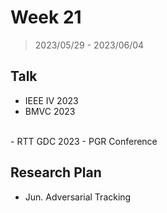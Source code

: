 # Week 21

> 2023/05/29 - 2023/06/04

## Talk

- IEEE IV 2023  
- BMVC 2023  
<br/>
- RTT GDC 2023  
- PGR Conference  

## Research Plan

- Jun. Adversarial Tracking  
